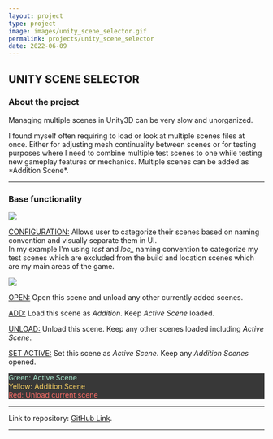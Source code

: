 ```yaml
---
layout: project
type: project
image: images/unity_scene_selector.gif
permalink: projects/unity_scene_selector
date: 2022-06-09
---
```


<div class="ui embed" data-source="vimeo" data-id="716027959" ></div>

## UNITY SCENE SELECTOR

### About the project
<p>Managing multiple scenes in Unity3D can be very slow and unorganized.</p>
I found myself often requiring to load or look at multiple scenes files at once. Either for adjusting mesh continuality between scenes or for testing purposes where I need to combine multiple test scenes to one while testing new gameplay features or mechanics. Multiple scenes can be added as *Addition Scene*.

***

### Base functionality

<div class="ui right large floated rounded image">
  <img class="ui image" src="{{ site.baseurl }}/images/unity_scene_selector_config.jpg">
</div>

<ins>CONFIGURATION:</ins> Allows user to categorize their scenes based on naming convention and visually separate them in UI.<br>In my example I'm using *_test_* and *loc_* naming convention to categorize my test scenes which are excluded from the build and location scenes which are my main areas of the game.

<div class="ui right large floated rounded image">
  <img class="ui image" src="{{ site.baseurl }}/images/unity_scene_selector_b.jpg">
</div>

<ins>OPEN:</ins> Open this scene and unload any other currently added scenes.

<ins>ADD:</ins> Load this scene as *Addition*. Keep *Active Scene* loaded.

<ins>UNLOAD:</ins> Unload this scene. Keep any other scenes loaded including *Active Scene*.

<ins>SET ACTIVE:</ins> Set this scene as *Active Scene*. Keep any *Addition Scenes* opened.

<div style="background:#383838">
  <p style="color:#A7E8CE">Green: Active Scene<br>
  <span style="color:#F5CD61">Yellow: Addition Scene</span><br>
  <span style="color:#FF6E68">Red: Unload current scene</span></p>
</div>

***

Link to repository: [GitHub Link](https://github.com/michal-lopasovsky/Unity3d-juniper/tree/main/unity_scene_selector).

***